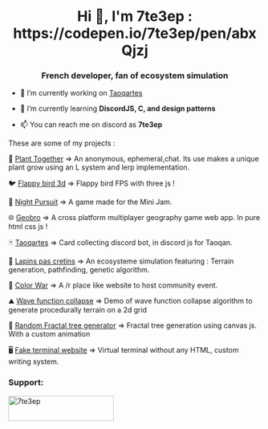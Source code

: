 <h1 align="center">Hi 👋, I'm 7te3ep : https://codepen.io/7te3ep/pen/abxQjzj </h1>
<h3 align="center">French developer, fan of ecosystem simulation</h3>

- 🔭 I’m currently working on [Taoqartes](https://taoqan.fandom.com/fr/wiki/Les_Taoqartes)

- 🌱 I’m currently learning **DiscordJS, C, and design patterns**

- 📫 You can reach me on discord as **7te3ep**

These are some of my projects : 

🍃 [Plant Together](https://plant-together.netlify.app/)
=> An anonymous, ephemeral,chat. Its use makes a unique plant grow using an L system and lerp implementation.

🐦 [Flappy bird 3d](https://7te3ep.github.io/flappyRTX/)
=> Flappy bird FPS with three js !

🎃 [Night Pursuit](https://7te3ep.itch.io/night-pursuit)
=> A game made for the Mini Jam.

🌐 [Geobro](https://geobro.online)
=> A cross platform multiplayer geography game web app. In pure html css js !

🃏 [Taoqartes](https://taoqan.fandom.com/fr/wiki/Les_Taoqartes)
=> Card collecting discord bot, in discord js for Taoqan.

🐰 [Lapins pas cretins](https://7te3ep.github.io/Lapins_Pas_Cretins/sources/front/index.html)
=> An ecosysteme simulation featuring : Terrain generation, pathfinding, genetic algorithm.

🎨 [Color War](https://thecolorwar.netlify.app/)
=> A /r place like website to host community event. 

⛰️ [Wave function collapse](https://7te3ep.github.io/WaveFunctionCollapse/)
=> Demo of wave function collapse algorithm to generate procedurally terrain on a 2d grid

🌲 [Random Fractal tree generator](https://7te3ep.github.io/fractalThreeGenerator/)
=> Fractal tree generation using canvas js. With a custom animation

🖥️ [Fake terminal website](https://7te3ep.github.io/terminalJsCanvas/)
=> Virtual terminal without any HTML, custom writing system.

<h3 align="left">Support:</h3>
<p><a href="https://www.buymeacoffee.com/7te3ep"> <img align="left" src="https://cdn.buymeacoffee.com/buttons/v2/default-yellow.png" height="50" width="210" alt="7te3ep" /></a></p><br><br>
